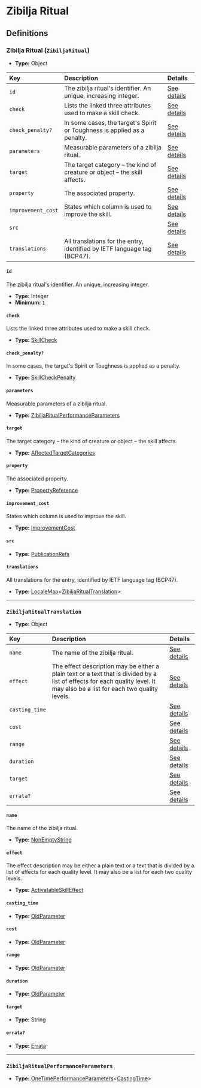 # Zibilja Ritual

## Definitions

### <a name="ZibiljaRitual"></a> Zibilja Ritual (`ZibiljaRitual`)

- **Type:** Object

Key | Description | Details
:-- | :-- | :--
`id` | The zibilja ritual's identifier. An unique, increasing integer. | <a href="#ZibiljaRitual/id">See details</a>
`check` | Lists the linked three attributes used to make a skill check. | <a href="#ZibiljaRitual/check">See details</a>
`check_penalty?` | In some cases, the target's Spirit or Toughness is applied as a penalty. | <a href="#ZibiljaRitual/check_penalty">See details</a>
`parameters` | Measurable parameters of a zibilja ritual. | <a href="#ZibiljaRitual/parameters">See details</a>
`target` | The target category – the kind of creature or object – the skill affects. | <a href="#ZibiljaRitual/target">See details</a>
`property` | The associated property. | <a href="#ZibiljaRitual/property">See details</a>
`improvement_cost` | States which column is used to improve the skill. | <a href="#ZibiljaRitual/improvement_cost">See details</a>
`src` |  | <a href="#ZibiljaRitual/src">See details</a>
`translations` | All translations for the entry, identified by IETF language tag (BCP47). | <a href="#ZibiljaRitual/translations">See details</a>

#### <a name="ZibiljaRitual/id"></a> `id`

The zibilja ritual's identifier. An unique, increasing integer.

- **Type:** Integer
- **Minimum:** `1`

#### <a name="ZibiljaRitual/check"></a> `check`

Lists the linked three attributes used to make a skill check.

- **Type:** <a href="../_SkillCheck.md#SkillCheck">SkillCheck</a>

#### <a name="ZibiljaRitual/check_penalty"></a> `check_penalty?`

In some cases, the target's Spirit or Toughness is applied as a penalty.

- **Type:** <a href="../_SkillCheck.md#SkillCheckPenalty">SkillCheckPenalty</a>

#### <a name="ZibiljaRitual/parameters"></a> `parameters`

Measurable parameters of a zibilja ritual.

- **Type:** <a href="#ZibiljaRitualPerformanceParameters">ZibiljaRitualPerformanceParameters</a>

#### <a name="ZibiljaRitual/target"></a> `target`

The target category – the kind of creature or object – the skill affects.

- **Type:** <a href="../_ActivatableSkillTargetCategory.md#AffectedTargetCategories">AffectedTargetCategories</a>

#### <a name="ZibiljaRitual/property"></a> `property`

The associated property.

- **Type:** <a href="../_SimpleReferences.md#PropertyReference">PropertyReference</a>

#### <a name="ZibiljaRitual/improvement_cost"></a> `improvement_cost`

States which column is used to improve the skill.

- **Type:** <a href="../_ImprovementCost.md#ImprovementCost">ImprovementCost</a>

#### <a name="ZibiljaRitual/src"></a> `src`

- **Type:** <a href="../source/_PublicationRef.md#PublicationRefs">PublicationRefs</a>

#### <a name="ZibiljaRitual/translations"></a> `translations`

All translations for the entry, identified by IETF language tag (BCP47).

- **Type:** <a href="../_LocaleMap.md#LocaleMap">LocaleMap</a>&lt;<a href="#ZibiljaRitualTranslation">ZibiljaRitualTranslation</a>&gt;

---

### <a name="ZibiljaRitualTranslation"></a> `ZibiljaRitualTranslation`

- **Type:** Object

Key | Description | Details
:-- | :-- | :--
`name` | The name of the zibilja ritual. | <a href="#ZibiljaRitualTranslation/name">See details</a>
`effect` | The effect description may be either a plain text or a text that is divided by a list of effects for each quality level. It may also be a list for each two quality levels. | <a href="#ZibiljaRitualTranslation/effect">See details</a>
`casting_time` |  | <a href="#ZibiljaRitualTranslation/casting_time">See details</a>
`cost` |  | <a href="#ZibiljaRitualTranslation/cost">See details</a>
`range` |  | <a href="#ZibiljaRitualTranslation/range">See details</a>
`duration` |  | <a href="#ZibiljaRitualTranslation/duration">See details</a>
`target` |  | <a href="#ZibiljaRitualTranslation/target">See details</a>
`errata?` |  | <a href="#ZibiljaRitualTranslation/errata">See details</a>

#### <a name="ZibiljaRitualTranslation/name"></a> `name`

The name of the zibilja ritual.

- **Type:** <a href="../_NonEmptyString.md#NonEmptyString">NonEmptyString</a>

#### <a name="ZibiljaRitualTranslation/effect"></a> `effect`

The effect description may be either a plain text or a text that is divided by a list of effects for each quality level. It may also be a list for each two quality levels.

- **Type:** <a href="../_ActivatableSkillEffect.md#ActivatableSkillEffect">ActivatableSkillEffect</a>

#### <a name="ZibiljaRitualTranslation/casting_time"></a> `casting_time`

- **Type:** <a href="../_ActivatableSkill.md#OldParameter">OldParameter</a>

#### <a name="ZibiljaRitualTranslation/cost"></a> `cost`

- **Type:** <a href="../_ActivatableSkill.md#OldParameter">OldParameter</a>

#### <a name="ZibiljaRitualTranslation/range"></a> `range`

- **Type:** <a href="../_ActivatableSkill.md#OldParameter">OldParameter</a>

#### <a name="ZibiljaRitualTranslation/duration"></a> `duration`

- **Type:** <a href="../_ActivatableSkill.md#OldParameter">OldParameter</a>

#### <a name="ZibiljaRitualTranslation/target"></a> `target`

- **Type:** String

#### <a name="ZibiljaRitualTranslation/errata"></a> `errata?`

- **Type:** <a href="../source/_Erratum.md#Errata">Errata</a>

---

### <a name="ZibiljaRitualPerformanceParameters"></a> `ZibiljaRitualPerformanceParameters`

- **Type:** <a href="../_ActivatableSkill.md#OneTimePerformanceParameters">OneTimePerformanceParameters</a>&lt;<a href="../_ActivatableSkillCastingTime.md#CastingTime">CastingTime</a>&gt;
